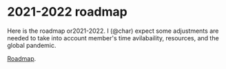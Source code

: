# 2021-2022 roadmap

Here is the roadmap or2021-2022. I (@char) expect some adjustments are needed to take into account member's time avilabaility, resources, and the global pandemic. 

[Roadmap](https://docs.ledgerback.coop/ledgerbackodcrc/roadmap).

